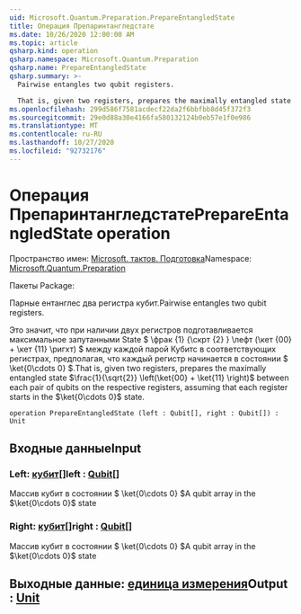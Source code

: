 ```yaml
---
uid: Microsoft.Quantum.Preparation.PrepareEntangledState
title: Операция Препаринтангледстате
ms.date: 10/26/2020 12:00:00 AM
ms.topic: article
qsharp.kind: operation
qsharp.namespace: Microsoft.Quantum.Preparation
qsharp.name: PrepareEntangledState
qsharp.summary: >-
  Pairwise entangles two qubit registers.

  That is, given two registers, prepares the maximally entangled state $\frac{1}{\sqrt{2}} \left(\ket{00} + \ket{11} \right)$ between each pair of qubits on the respective registers, assuming that each register starts in the $\ket{0\cdots 0}$ state.
ms.openlocfilehash: 299d586f7581acdecf22da2f6bbfbb8d45f372f3
ms.sourcegitcommit: 29e0d88a30e4166fa580132124b0eb57e1f0e986
ms.translationtype: MT
ms.contentlocale: ru-RU
ms.lasthandoff: 10/27/2020
ms.locfileid: "92732176"
---
```

# <a name="prepareentangledstate-operation"></a><span data-ttu-id="aac9a-102">Операция Препаринтангледстате</span><span class="sxs-lookup"><span data-stu-id="aac9a-102">PrepareEntangledState operation</span></span>

<span data-ttu-id="aac9a-103">Пространство имен: [Microsoft. тактов. Подготовка](xref:Microsoft.Quantum.Preparation)</span><span class="sxs-lookup"><span data-stu-id="aac9a-103">Namespace: [Microsoft.Quantum.Preparation](xref:Microsoft.Quantum.Preparation)</span></span>

<span data-ttu-id="aac9a-104">Пакеты [](https://nuget.org/packages/)</span><span class="sxs-lookup"><span data-stu-id="aac9a-104">Package: [](https://nuget.org/packages/)</span></span>


<span data-ttu-id="aac9a-105">Парные ентанглес два регистра кубит.</span><span class="sxs-lookup"><span data-stu-id="aac9a-105">Pairwise entangles two qubit registers.</span></span>

<span data-ttu-id="aac9a-106">Это значит, что при наличии двух регистров подготавливается максимальное запутанными State $ \фрак {1} {\скрт {2} } \лефт (\кет {00} + \кет {11} \ригхт) $ между каждой парой Кубитс в соответствующих регистрах, предполагая, что каждый регистр начинается в состоянии $ \ket{0\cdots 0} $.</span><span class="sxs-lookup"><span data-stu-id="aac9a-106">That is, given two registers, prepares the maximally entangled state $\frac{1}{\sqrt{2}} \left(\ket{00} + \ket{11} \right)$ between each pair of qubits on the respective registers, assuming that each register starts in the $\ket{0\cdots 0}$ state.</span></span>

```qsharp
operation PrepareEntangledState (left : Qubit[], right : Qubit[]) : Unit
```


## <a name="input"></a><span data-ttu-id="aac9a-107">Входные данные</span><span class="sxs-lookup"><span data-stu-id="aac9a-107">Input</span></span>

### <a name="left--qubit"></a><span data-ttu-id="aac9a-108">Left: [кубит](xref:microsoft.quantum.lang-ref.qubit)[]</span><span class="sxs-lookup"><span data-stu-id="aac9a-108">left : [Qubit](xref:microsoft.quantum.lang-ref.qubit)[]</span></span>

<span data-ttu-id="aac9a-109">Массив кубит в состоянии $ \ket{0\cdots 0} $</span><span class="sxs-lookup"><span data-stu-id="aac9a-109">A qubit array in the $\ket{0\cdots 0}$ state</span></span>


### <a name="right--qubit"></a><span data-ttu-id="aac9a-110">Right: [кубит](xref:microsoft.quantum.lang-ref.qubit)[]</span><span class="sxs-lookup"><span data-stu-id="aac9a-110">right : [Qubit](xref:microsoft.quantum.lang-ref.qubit)[]</span></span>

<span data-ttu-id="aac9a-111">Массив кубит в состоянии $ \ket{0\cdots 0} $</span><span class="sxs-lookup"><span data-stu-id="aac9a-111">A qubit array in the $\ket{0\cdots 0}$ state</span></span>



## <a name="output--unit"></a><span data-ttu-id="aac9a-112">Выходные данные: [единица измерения](xref:microsoft.quantum.lang-ref.unit)</span><span class="sxs-lookup"><span data-stu-id="aac9a-112">Output : [Unit](xref:microsoft.quantum.lang-ref.unit)</span></span>

